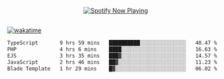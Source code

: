 

<p align="center">
  <a href="https://open.spotify.com/user/31ljmyymhthokwewwcd6dsdmvprm" target="_blank"><img src="https://novatorem-psi-rosy.vercel.app/api/spotify" alt="Spotify Now Playing"/></a>
</p>

##

[![wakatime](https://wakatime.com/badge/user/87646243-158a-4241-a3cb-668e1fa2dbb8.svg)](https://wakatime.com/@87646243-158a-4241-a3cb-668e1fa2dbb8)
<!--START_SECTION:waka-->

```txt
TypeScript       9 hrs 59 mins   ██████████░░░░░░░░░░░░░░░   40.47 %
PHP              4 hrs 6 mins    ████░░░░░░░░░░░░░░░░░░░░░   16.63 %
EJS              3 hrs 35 mins   ███▓░░░░░░░░░░░░░░░░░░░░░   14.57 %
JavaScript       2 hrs 46 mins   ██▓░░░░░░░░░░░░░░░░░░░░░░   11.23 %
Blade Template   1 hr 29 mins    █▓░░░░░░░░░░░░░░░░░░░░░░░   06.02 %
```

<!--END_SECTION:waka-->
